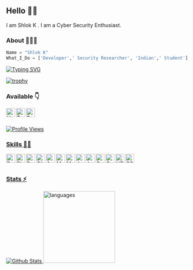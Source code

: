 ## Hello 🙏🏻
I am  Shlok K . I am a Cyber Security Enthusiast.

### About 🙋🏻‍♂️
```python
Name = "Shlok K"
What_I_Do = ['Developer',' Security Researcher', 'Indian',' Student']
```

[![Typing SVG](https://readme-typing-svg.herokuapp.com?font=Ubuntu&color=%2336BCF7&vCenter=true&height=35&lines=root%40pphreak_1001~%23+whoami;%E2%9C%93+Bug+Bounty+Hunter;%E2%9C%93+Web+Pentester;%E2%9C%93+Developer+;%E2%9C%93+Open+source+Toolmaker+)](https://git.io/typing-svg)

[![trophy](https://github-profile-trophy.vercel.app/?username=pphreak-1001&theme=onedark&row=1&margin-w=2&margin-h=2)](https://github.com/pphreak-1001)
### Available 👇
<p>
 
  <a href="https://hackerone.com/pphreak1001">
    <img align="left" alt="Hackerone" width="24px" src="https://cdn.jsdelivr.net/npm/simple-icons@3.2.0/icons/hackerone.svg" />
  </a>
  <a href="https://twitter.com/Huh0x01">
    <img align="left" alt="Twitter" width="24px" src="https://cdn.jsdelivr.net/npm/simple-icons@3.2.0/icons/twitter.svg" />
  </a>
   <a href="https://bugcrowd.com/pphreak_1001">
  <img align="left" alt="Bugcrowd" width="24px" src="https://docs.bugcrowd.com/assets/images/bugcrowd-logo.svg" />

</p>
</br>
</br>


![Profile Views](https://hits.seeyoufarm.com/api/count/incr/badge.svg?url=https://github.com/pphreak-1001/&title=Profile%20Views)




### Skills 👨‍💻

<img align="left" alt="Python" width="24px" src="https://cdn.jsdelivr.net/npm/simple-icons@3.2.0/icons/python.svg" />
<img align="left" alt="Flask" width="24px" src="https://cdn.jsdelivr.net/npm/simple-icons@3.2.0/icons/flask.svg" />
<img align="left" alt="Dart" width="24px" src="https://cdn.jsdelivr.net/npm/simple-icons@3.2.0/icons/dart.svg" />
<img align="left" alt="GitHub" width="24px" src="https://cdn.jsdelivr.net/npm/simple-icons@3.2.0/icons/github.svg" />
<img align="left" alt="Android" width="24px" src="https://cdn.jsdelivr.net/npm/simple-icons@3.2.0/icons/android.svg" />
<img align="left" alt="MongoDB" width="24px" src="https://cdn.jsdelivr.net/npm/simple-icons@3.2.0/icons/mongodb.svg" />
<img align="left" alt="MySQL" width="24px" src="https://cdn.jsdelivr.net/npm/simple-icons@3.2.0/icons/mysql.svg" />
<img align="left" alt="JavaScript" width="24px" src="https://cdn.jsdelivr.net/npm/simple-icons@3.2.0/icons/javascript.svg" />
<img align="left" alt="Java" width="24px" src="https://cdn.jsdelivr.net/npm/simple-icons@3.2.0/icons/java.svg" />
<img align="left" alt="C" width="24px" src="https://cdn.jsdelivr.net/npm/simple-icons@3.2.0/icons/c.svg" />
<img align="left" alt="C++" width="24px" src="https://cdn.jsdelivr.net/npm/simple-icons@3.2.0/icons/cplusplus.svg" />
<img align="left" alt="HTML" width="24px" src="https://cdn.jsdelivr.net/npm/simple-icons@3.2.0/icons/html5.svg" />
<img align="left" alt="CSS" width="24px" src="https://cdn.jsdelivr.net/npm/simple-icons@3.2.0/icons/css3.svg" />
</br>
</br>


### Stats ⚡️

![Github Stats](https://github-stats-alpha.vercel.app/api/?username=pphreak-1001&tc=333&ic=333)
<img src="https://github-readme-stats.vercel.app/api/top-langs/?username=pphreak-1001&layout=compact&theme=tokyday" alt="languages" height="195">
